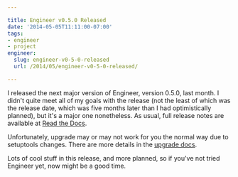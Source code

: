 ```yaml
---

title: Engineer v0.5.0 Released
date: '2014-05-05T11:11:00-07:00'
tags:
- engineer
- project
engineer:
  slug: engineer-v0-5-0-released
  url: /2014/05/engineer-v0-5-0-released/

---
```


I released the next major version of Engineer, version 0.5.0, last month. I didn't quite meet all of my goals with the release (not the least of which was the release date, which was five months later than I had optimistically planned), but it's a major one nonetheless. As usual, full release notes are available at [Read the Docs](https://engineer.readthedocs.org/en/master/changelog.html).

Unfortunately, upgrade may or may not work for you the normal way due to setuptools changes. There are more details in the [upgrade docs](https://engineer.readthedocs.org/en/master/upgrade.html).

Lots of cool stuff in this release, and more planned, so if you've not tried Engineer yet, now might be a good time.
